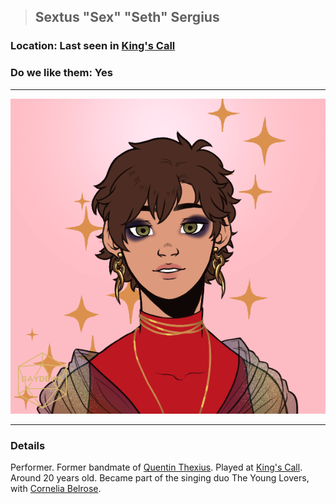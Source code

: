 >## Sextus "Sex" "Seth" Sergius

### Location: Last seen in [King's Call](Notes/Locations/King's%20Call.md)

### Do we like them: Yes

***

![sextus_hot](../../../Templates/images/npc-sextus.png "sextus hot")

***

### Details

Performer. Former bandmate of [Quentin Thexius](Notes/Characters/PCs/Quentin%20Thexius.md). Played at [King's Call](../../Locations/King's%20Call.md#The%20Duck's%20Back). Around 20 years old. Became part of the singing duo The Young Lovers, with [Cornelia Belrose](Cornelia%20Belrose.md).